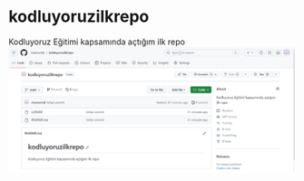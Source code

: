 # kodluyoruzilkrepo
Kodluyoruz Eğitimi kapsamında açtığım ilk repo
![Kodluyoruz Logo](https://github.com/nisanurisik/kodluyoruzilkrepo/blob/main/Ads%C4%B1z.png)


